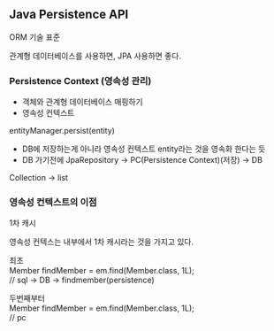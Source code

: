 ## Java Persistence API

ORM 기술 표준

관계형 데이터베이스를 사용하면, JPA 사용하면 좋다.

### Persistence Context (영속성 관리)
 - 객체와 관계형 데이터베이스 매핑하기
 - 영속성 컨텍스트

entityManager.persist(entity)
 - DB에 저장하는게 아니라 영속성 컨텍스트 entity라는 것을 영속화 한다는 듯
 - DB 가기전에 JpaRepository -> PC(Persistence Context)(저장) -> DB

Collection -> list


### 영속성 컨텍스트의 이점

1차 캐시

영속성 컨텍스는 내부에서 1차 캐시라는 것을 가지고 있다.

최초  
Member findMember = em.find(Member.class, 1L);  
// sql -> DB -> findmember(persistence)

두번째부터  
Member findMember = em.find(Member.class, 1L);  
// pc